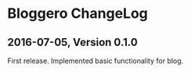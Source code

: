 # Bloggero ChangeLog

## 2016-07-05, Version 0.1.0

First release. Implemented basic functionality for blog.
